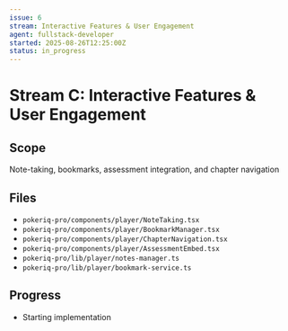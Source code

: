 ```yaml
---
issue: 6
stream: Interactive Features & User Engagement
agent: fullstack-developer
started: 2025-08-26T12:25:00Z
status: in_progress
---
```


# Stream C: Interactive Features & User Engagement

## Scope
Note-taking, bookmarks, assessment integration, and chapter navigation

## Files
- `pokeriq-pro/components/player/NoteTaking.tsx`
- `pokeriq-pro/components/player/BookmarkManager.tsx`
- `pokeriq-pro/components/player/ChapterNavigation.tsx`
- `pokeriq-pro/components/player/AssessmentEmbed.tsx`
- `pokeriq-pro/lib/player/notes-manager.ts`
- `pokeriq-pro/lib/player/bookmark-service.ts`

## Progress
- Starting implementation